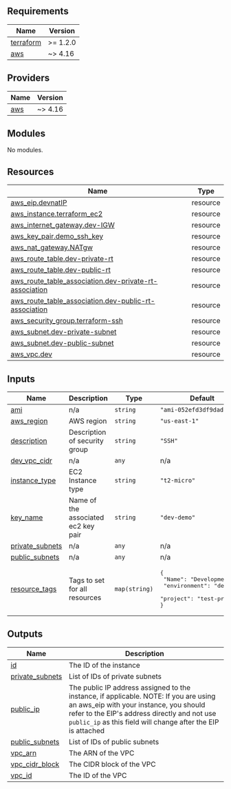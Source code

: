 ## Requirements

| Name | Version |
|------|---------|
| <a name="requirement_terraform"></a> [terraform](#requirement\_terraform) | >= 1.2.0 |
| <a name="requirement_aws"></a> [aws](#requirement\_aws) | ~> 4.16 |

## Providers

| Name | Version |
|------|---------|
| <a name="provider_aws"></a> [aws](#provider\_aws) | ~> 4.16 |

## Modules

No modules.

## Resources

| Name | Type |
|------|------|
| [aws_eip.devnatIP](https://registry.terraform.io/providers/hashicorp/aws/latest/docs/resources/eip) | resource |
| [aws_instance.terraform_ec2](https://registry.terraform.io/providers/hashicorp/aws/latest/docs/resources/instance) | resource |
| [aws_internet_gateway.dev-IGW](https://registry.terraform.io/providers/hashicorp/aws/latest/docs/resources/internet_gateway) | resource |
| [aws_key_pair.demo_ssh_key](https://registry.terraform.io/providers/hashicorp/aws/latest/docs/resources/key_pair) | resource |
| [aws_nat_gateway.NATgw](https://registry.terraform.io/providers/hashicorp/aws/latest/docs/resources/nat_gateway) | resource |
| [aws_route_table.dev-private-rt](https://registry.terraform.io/providers/hashicorp/aws/latest/docs/resources/route_table) | resource |
| [aws_route_table.dev-public-rt](https://registry.terraform.io/providers/hashicorp/aws/latest/docs/resources/route_table) | resource |
| [aws_route_table_association.dev-private-rt-association](https://registry.terraform.io/providers/hashicorp/aws/latest/docs/resources/route_table_association) | resource |
| [aws_route_table_association.dev-public-rt-association](https://registry.terraform.io/providers/hashicorp/aws/latest/docs/resources/route_table_association) | resource |
| [aws_security_group.terraform-ssh](https://registry.terraform.io/providers/hashicorp/aws/latest/docs/resources/security_group) | resource |
| [aws_subnet.dev-private-subnet](https://registry.terraform.io/providers/hashicorp/aws/latest/docs/resources/subnet) | resource |
| [aws_subnet.dev-public-subnet](https://registry.terraform.io/providers/hashicorp/aws/latest/docs/resources/subnet) | resource |
| [aws_vpc.dev](https://registry.terraform.io/providers/hashicorp/aws/latest/docs/resources/vpc) | resource |

## Inputs

| Name | Description | Type | Default | Required |
|------|-------------|------|---------|:--------:|
| <a name="input_ami"></a> [ami](#input\_ami) | n/a | `string` | `"ami-052efd3df9dad4825"` | no |
| <a name="input_aws_region"></a> [aws\_region](#input\_aws\_region) | AWS region | `string` | `"us-east-1"` | no |
| <a name="input_description"></a> [description](#input\_description) | Description of security group | `string` | `"SSH"` | no |
| <a name="input_dev_vpc_cidr"></a> [dev\_vpc\_cidr](#input\_dev\_vpc\_cidr) | n/a | `any` | n/a | yes |
| <a name="input_instance_type"></a> [instance\_type](#input\_instance\_type) | EC2 Instance type | `string` | `"t2-micro"` | no |
| <a name="input_key_name"></a> [key\_name](#input\_key\_name) | Name of the associated ec2 key pair | `string` | `"dev-demo"` | no |
| <a name="input_private_subnets"></a> [private\_subnets](#input\_private\_subnets) | n/a | `any` | n/a | yes |
| <a name="input_public_subnets"></a> [public\_subnets](#input\_public\_subnets) | n/a | `any` | n/a | yes |
| <a name="input_resource_tags"></a> [resource\_tags](#input\_resource\_tags) | Tags to set for all resources | `map(string)` | <pre>{<br>  "Name": "Development",<br>  "environment": "dev",<br>  "project": "test-project"<br>}</pre> | no |

## Outputs

| Name | Description |
|------|-------------|
| <a name="output_id"></a> [id](#output\_id) | The ID of the instance |
| <a name="output_private_subnets"></a> [private\_subnets](#output\_private\_subnets) | List of IDs of private subnets |
| <a name="output_public_ip"></a> [public\_ip](#output\_public\_ip) | The public IP address assigned to the instance, if applicable. NOTE: If you are using an aws\_eip with your instance, you should refer to the EIP's address directly and not use `public_ip` as this field will change after the EIP is attached |
| <a name="output_public_subnets"></a> [public\_subnets](#output\_public\_subnets) | List of IDs of public subnets |
| <a name="output_vpc_arn"></a> [vpc\_arn](#output\_vpc\_arn) | The ARN of the VPC |
| <a name="output_vpc_cidr_block"></a> [vpc\_cidr\_block](#output\_vpc\_cidr\_block) | The CIDR block of the VPC |
| <a name="output_vpc_id"></a> [vpc\_id](#output\_vpc\_id) | The ID of the VPC |
